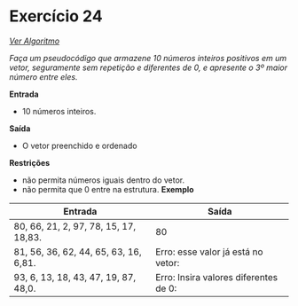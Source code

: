 # Exercício 24

[*Ver Algoritmo*](Algoritmo24.md)

*Faça um pseudocódigo que armazene 10 números inteiros positivos em um vetor, seguramente sem repetição e diferentes de 0, e apresente o 3º maior número entre eles.*

**Entrada**
- 10 números inteiros.

**Saída**
- O vetor preenchido e ordenado

**Restrições**
- não permita números iguais dentro do vetor.
- não permita que 0 entre na estrutura.
**Exemplo**


| Entrada                                            | Saída  |
| -------------------------------------------------- | ------ |
| 80, 66, 21, 2, 97, 78, 15, 17, 18,83.     | 80 |
|       81, 56, 36, 62, 44, 65, 63, 16, 6,81.      | Erro: esse valor já está no vetor:    |
|      93, 6, 13, 18, 43, 47, 19, 87, 48,0.      | Erro: Insira valores diferentes de 0:   |